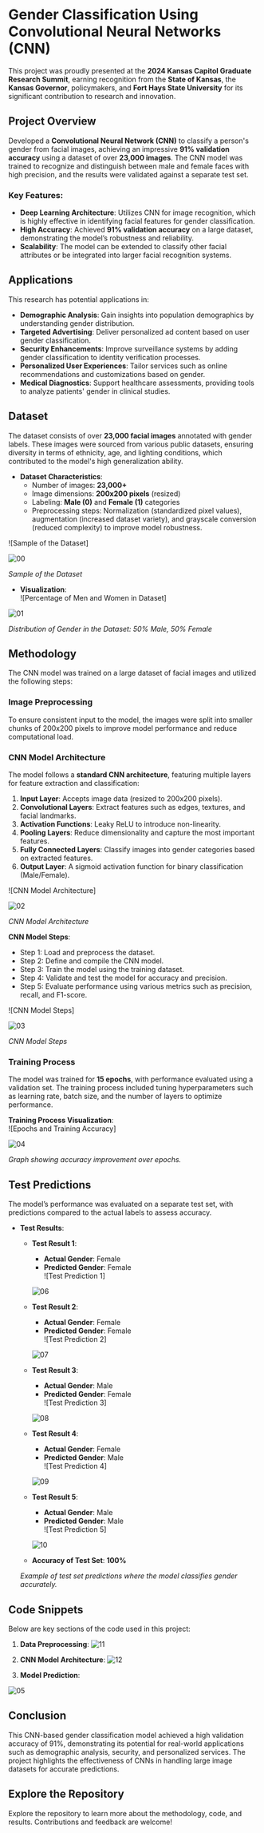 # Gender Classification Using Convolutional Neural Networks (CNN)

This project was proudly presented at the **2024 Kansas Capitol Graduate Research Summit**, earning recognition from the **State of Kansas**, the **Kansas Governor**, policymakers, and **Fort Hays State University** for its significant contribution to research and innovation.

## Project Overview
Developed a **Convolutional Neural Network (CNN)** to classify a person's gender from facial images, achieving an impressive **91% validation accuracy** using a dataset of over **23,000 images**. The CNN model was trained to recognize and distinguish between male and female faces with high precision, and the results were validated against a separate test set.

### Key Features:
- **Deep Learning Architecture**: Utilizes CNN for image recognition, which is highly effective in identifying facial features for gender classification.
- **High Accuracy**: Achieved **91% validation accuracy** on a large dataset, demonstrating the model’s robustness and reliability.
- **Scalability**: The model can be extended to classify other facial attributes or be integrated into larger facial recognition systems.

## Applications
This research has potential applications in:  
- **Demographic Analysis**: Gain insights into population demographics by understanding gender distribution.
- **Targeted Advertising**: Deliver personalized ad content based on user gender classification.
- **Security Enhancements**: Improve surveillance systems by adding gender classification to identity verification processes.
- **Personalized User Experiences**: Tailor services such as online recommendations and customizations based on gender.
- **Medical Diagnostics**: Support healthcare assessments, providing tools to analyze patients' gender in clinical studies.

## Dataset
The dataset consists of over **23,000 facial images** annotated with gender labels. These images were sourced from various public datasets, ensuring diversity in terms of ethnicity, age, and lighting conditions, which contributed to the model's high generalization ability.

- **Dataset Characteristics**:
  - Number of images: **23,000+**
  - Image dimensions: **200x200 pixels** (resized)
  - Labeling: **Male (0)** and **Female (1)** categories
  - Preprocessing steps: Normalization (standardized pixel values), augmentation (increased dataset variety), and grayscale conversion (reduced complexity) to improve model robustness.

![Sample of the Dataset] 

![00](https://github.com/user-attachments/assets/415cd011-d384-4715-9c4c-7e06061fed74)

*Sample of the Dataset* 

- **Visualization**:  
![Percentage of Men and Women in Dataset] 

![01](https://github.com/user-attachments/assets/67ad342a-48e4-4c19-a6d3-7d719020d45f)

*Distribution of Gender in the Dataset: 50% Male, 50% Female* 

## Methodology
The CNN model was trained on a large dataset of facial images and utilized the following steps:

### Image Preprocessing
To ensure consistent input to the model, the images were split into smaller chunks of 200x200 pixels to improve model performance and reduce computational load.

### CNN Model Architecture
The model follows a **standard CNN architecture**, featuring multiple layers for feature extraction and classification:

1. **Input Layer**: Accepts image data (resized to 200x200 pixels).
2. **Convolutional Layers**: Extract features such as edges, textures, and facial landmarks.
3. **Activation Functions**: Leaky ReLU to introduce non-linearity.
4. **Pooling Layers**: Reduce dimensionality and capture the most important features.
5. **Fully Connected Layers**: Classify images into gender categories based on extracted features.
6. **Output Layer**: A sigmoid activation function for binary classification (Male/Female).

![CNN Model Architecture]

![02](https://github.com/user-attachments/assets/d43482d5-fcab-4f8c-909a-a93fe52104d4)

*CNN Model Architecture* 

**CNN Model Steps**:
- Step 1: Load and preprocess the dataset.
- Step 2: Define and compile the CNN model.
- Step 3: Train the model using the training dataset.
- Step 4: Validate and test the model for accuracy and precision.
- Step 5: Evaluate performance using various metrics such as precision, recall, and F1-score.

![CNN Model Steps]

![03](https://github.com/user-attachments/assets/b8bed775-ffcd-4adf-b5da-988fb4ef4597)

*CNN Model Steps* 

### Training Process
The model was trained for **15 epochs**, with performance evaluated using a validation set. The training process included tuning hyperparameters such as learning rate, batch size, and the number of layers to optimize performance.

**Training Process Visualization**:  
![Epochs and Training Accuracy]

![04](https://github.com/user-attachments/assets/bbdd0da3-b905-4951-aba3-d4712718017f)

*Graph showing accuracy improvement over epochs.*

## Test Predictions
The model’s performance was evaluated on a separate test set, with predictions compared to the actual labels to assess accuracy.

- **Test Results**:
    - **Test Result 1**:
      - **Actual Gender**: Female
      - **Predicted Gender**: Female  
      ![Test Prediction 1]

      ![06](https://github.com/user-attachments/assets/fcfb9eee-e4d4-4326-92bd-fa5997ee914a)  

    - **Test Result 2**:
      - **Actual Gender**: Female
      - **Predicted Gender**: Female  
      ![Test Prediction 2]

      ![07](https://github.com/user-attachments/assets/6146f90c-f789-4552-9cf1-72649a813789)

    - **Test Result 3**:
      - **Actual Gender**: Male
      - **Predicted Gender**: Female  
      ![Test Prediction 3]

      ![08](https://github.com/user-attachments/assets/b2e9e653-c0af-4f6b-a5bc-3273f253282f)

    - **Test Result 4**:
      - **Actual Gender**: Female
      - **Predicted Gender**: Male  
      ![Test Prediction 4]

      ![09](https://github.com/user-attachments/assets/aee4455f-f682-457a-b546-105c46cb667c)

    - **Test Result 5**:
      - **Actual Gender**: Male
      - **Predicted Gender**: Male  
      ![Test Prediction 5]

      ![10](https://github.com/user-attachments/assets/970408c4-22d2-44b1-a561-4a8e820fddfe)

    - **Accuracy of Test Set**: **100%**

    *Example of test set predictions where the model classifies gender accurately.*

## Code Snippets
Below are key sections of the code used in this project:

1. **Data Preprocessing**:
![11](https://github.com/user-attachments/assets/f3cdf9d6-7e92-4523-bf4b-a603b4cdf833)

2. **CNN Model Architecture**:
![12](https://github.com/user-attachments/assets/bd4bd766-520d-4824-ae4d-dc5f8c7200dd)

3. **Model Prediction**:

![05](https://github.com/user-attachments/assets/40fbf849-917c-4ab3-91a0-ded2399df663)

## Conclusion
This CNN-based gender classification model achieved a high validation accuracy of 91%, demonstrating its potential for real-world applications such as demographic analysis, security, and personalized services. The project highlights the effectiveness of CNNs in handling large image datasets for accurate predictions.

## Explore the Repository
Explore the repository to learn more about the methodology, code, and results. Contributions and feedback are welcome!
